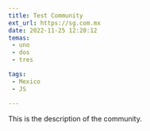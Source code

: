 ```yaml
---
title: Test Community
ext_url: https://sg.com.mx
date: 2022-11-25 12:20:12
temas:
 - uno
 - dos
 - tres

tags:
 - Mexico
 - JS

---
```


This is the description of the community.
    